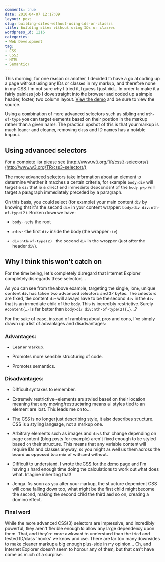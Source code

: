 ```yaml
---
comments: true
date: 2010-04-07 12:17:09
layout: post
slug: building-sites-without-using-ids-or-classes
title: Building sites without using IDs or classes
wordpress_id: 1216
categories:
- Web Development
tag:
- CSS
- CSS3
- HTML
- Semantics
---
```


This morning, for one reason or another, I decided to have a go at coding up a page without using any IDs or classes in my markup, and therefore none in my CSS. I'm not sure why I tried it, I guess I just did... In order to make it a fairly painless job I dove straight into the browser and coded up a simple header, footer, two column layout. [View the demo](/demos/sites-without-ids-classes/) and be sure to view the source.







Using a combination of more advanced selectors such as sibling and `nth-of-type` you can target elements based on their position in the markup rather than a given name. The practical upshot of this is that your markup is much leaner and cleaner, removing class and ID names has a notable impact.





## Using advanced selectors




For a complete list please see [http://www.w3.org/TR/css3-selectors/](http://www.w3.org/TR/css3-selectors/)




The more advanced selectors take information about an element to determine whether it matches a certain criteria, for example `body>div` will target a `div` that is a direct and immediate descendant of the `body`; `p+p` will target a paragraph immediately preceded by a paragraph.




On this basis, you could select (for example) your main content `div` by knowing that it's the second `div` in your content wrapper: `body>div div:nth-of-type(2)`. Broken down we have:






  * `body`--sets the root


  * `>div`--the first `div` inside the body (the wrapper `div`)


  * `div:nth-of-type(2)`--the second `div` in the wrapper (just after the header `div`).





## Why I think this won't catch on




For the time being, let's completely disregard that Internet Explorer completely disregards these selectors...




As you can see from the above example, targeting the single, lone, unique content `div` has taken two advanced selectors and 27 bytes. The selectors are fixed, the content `div` will always have to be the second `div` in the `div` that is an immediate child of the `body`. This is incredibly restrictive. Surely `#content{…}` is far better than `body>div div:nth-of-type(2){…}`…?




For the sake of ease, instead of rambling about pros and cons, I've simply drawn up a list of advantages and disadvantages:




### Advantages:






  * Leaner markup.


  * Promotes more sensible structuring of code.


  * Promotes semantics.




### Disadvantages:






  * Difficult syntaxes to remember.


  * Extremely restrictive--elements are styled based on their location meaning that any moving/restructuring means all styles tied to an element are lost. This leads me on to...


  * The CSS is no longer just describing style, it also describes structure. CSS is a styling language, not a markup one.


  * Arbitrary elements such as images and `div`s that change depending on page content (blog posts for example) aren't fixed enough to be styled based on their structure. This means that any variable content will require IDs and classes anyway, so you might as well us them across the board as opposed to a mix of with and without.


  * Difficult to understand. I wrote [the CSS for the demo page](/demos/sites-without-ids-classes/css/style.css) and I'm having a hard enough time doing the calculations to work out what does what. Imagine inheriting that!


  * Jenga. As soon as you alter your markup, the structure dependent CSS will come falling down too, what might be the first child might become the second, making the second child the third and so on, creating a domino effect.




### Final word




While the more advanced CSS(3) selectors are impressive, and incredibly powerful, they aren't flexible enough to allow any large dependency upon them. That, and they're more awkward to understand than the tried and tested ID/class 'hooks' we know and use. There are far too many downsides to make cleaner markup a big enough plus-side in my opinion... Oh, and Internet Explorer doesn't seem to honour any of them, but that can't have come as much of a surprise.
